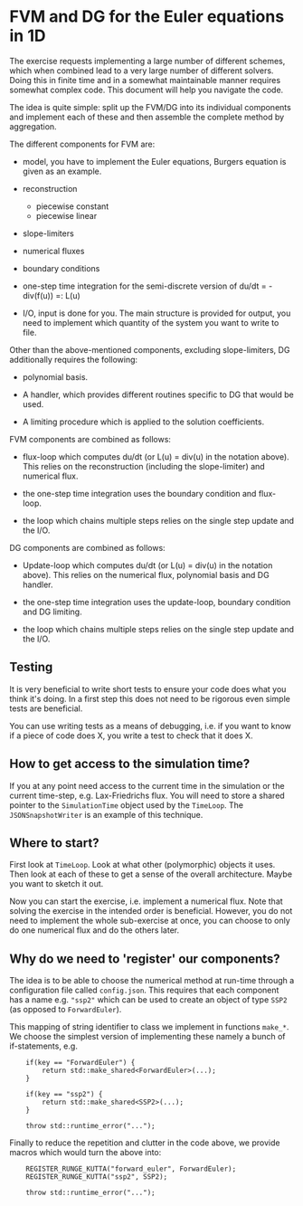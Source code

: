 # FVM and DG for the Euler equations in 1D
The exercise requests implementing a large number of different schemes, which
when combined lead to a very large number of different solvers. Doing this in
finite time and in a somewhat maintainable manner requires somewhat complex
code. This document will help you navigate the code.

The idea is quite simple: split up the FVM/DG into its individual components and
implement each of these and then assemble the complete method by aggregation.

The different components for FVM are:
  
  * model, you have to implement the Euler equations, Burgers equation is given as an example.

  * reconstruction
    - piecewise constant
    - piecewise linear

  * slope-limiters

  * numerical fluxes

  * boundary conditions

  * one-step time integration for the semi-discrete version of
      du/dt = - div(f(u)) =: L(u)

  * I/O, input is done for you. The main structure is provided for output, you need to implement which quantity of the       system you want to write to file.

Other than the above-mentioned components, excluding slope-limiters, DG additionally requires the following:

  * polynomial basis.
  
  * A handler, which provides different routines specific to DG that would be used.
  
  * A limiting procedure which is applied to the solution coefficients.

FVM components are combined as follows:

  * flux-loop which computes du/dt (or L(u) = div(u) in the notation above). This
    relies on the reconstruction (including the slope-limiter) and numerical flux.

  * the one-step time integration uses the boundary condition and flux-loop.

  * the loop which chains multiple steps relies on the single step update and the I/O.

DG components are combined as follows:

  * Update-loop which computes du/dt (or L(u) = div(u) in the notation above). This
    relies on the numerical flux, polynomial basis and DG handler.

  * the one-step time integration uses the update-loop, boundary condition and DG limiting.

  * the loop which chains multiple steps relies on the single step update and the I/O.

## Testing
It is very beneficial to write short tests to ensure your code does what you
think it's doing. In a first step this does not need to be rigorous even simple
tests are beneficial.

You can use writing tests as a means of debugging, i.e. if you want to know if a
piece of code does X, you write a test to check that it does X.

## How to get access to the simulation time?
If you at any point need access to the current time in the simulation or the
current time-step, e.g. Lax-Friedrichs flux. You will need to store a shared
pointer to the `SimulationTime` object used by the `TimeLoop`. The
`JSONSnapshotWriter` is an example of this technique.

## Where to start?
First look at `TimeLoop`. Look at what other (polymorphic) objects it uses. Then
look at each of these to get a sense of the overall architecture. Maybe you want
to sketch it out.

Now you can start the exercise, i.e. implement a numerical flux. Note that
solving the exercise in the intended order is beneficial. However, you do not
need to implement the whole sub-exercise at once, you can choose to only do one
numerical flux and do the others later.

## Why do we need to 'register' our components?
The idea is to be able to choose the numerical method at run-time through a
configuration file called `config.json`. This requires that each component has
a name e.g. `"ssp2"` which can be used to create an object of type `SSP2` (as
opposed to `ForwardEuler`).

This mapping of string identifier to class we implement in functions `make_*`.
We choose the simplest version of implementing these namely a bunch of
if-statements, e.g.
```
    if(key == "ForwardEuler") {
        return std::make_shared<ForwardEuler>(...);
    }

    if(key == "ssp2") {
        return std::make_shared<SSP2>(...);
    }

    throw std::runtime_error("...");
```

Finally to reduce the repetition and clutter in the code above, we provide macros
which would turn the above into:
```
    REGISTER_RUNGE_KUTTA("forward_euler", ForwardEuler);
    REGISTER_RUNGE_KUTTA("ssp2", SSP2);

    throw std::runtime_error("...");
```
